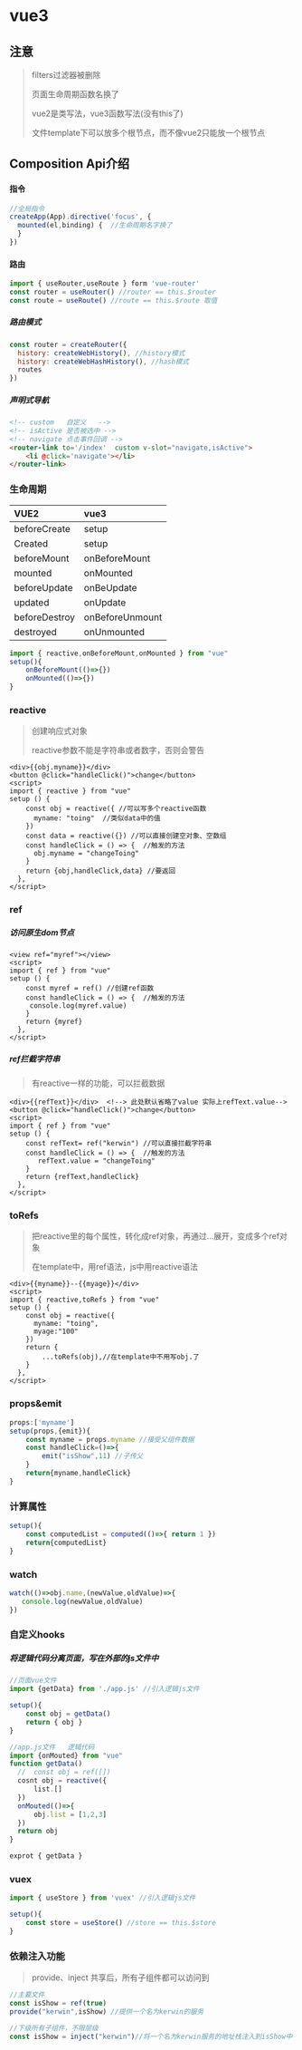 # vue3

## 注意

> filters过滤器被删除
>
> 页面生命周期函数名换了
>
> vue2是类写法，vue3函数写法(没有this了)
>
> 文件template下可以放多个根节点，而不像vue2只能放一个根节点

## Composition Api介绍

#### 指令

```js
//全局指令
createApp(App).directive('focus', {
  mounted(el,binding) {  //生命周期名字换了
  }
})
```

#### 路由

```js
import { useRouter,useRoute } form 'vue-router'
const router = useRouter() //router == this.$router
const route = useRoute() //route == this.$route 取值
```

##### 路由模式

```js
const router = createRouter({
  history: createWebHistory(), //history模式
  history: createWebHashHistory(), //hash模式
  routes
})
```

##### 声明式导航

```html
<!-- custom   自定义   --> 
<!-- isActive 是否被选中 --> 
<!-- navigate 点击事件回调 -->
<router-link to='/index'  custom v-slot="navigate,isActive">
	<li @click='navigate'></li> 
</router-link>
```



### 生命周期

| VUE2          | vue3            |
| :------------ | :-------------- |
| beforeCreate  | setup           |
| Created       | setup           |
| beforeMount   | onBeforeMount   |
| mounted       | onMounted       |
| beforeUpdate  | onBeUpdate      |
| updated       | onUpdate        |
| beforeDestroy | onBeforeUnmount |
| destroyed     | onUnmounted     |

```js
import { reactive,onBeforeMount,onMounted } from "vue"
setup(){
    onBeforeMount(()=>{})
    onMounted(()=>{})
}
```



### reactive

>创建响应式对象
>
>reactive参数不能是字符串或者数字，否则会警告

```vue
<div>{{obj.myname}}</div> 
<button @click="handleClick()">change</button>
<script>
import { reactive } from "vue" 
setup () {
    const obj = reactive({ //可以写多个reactive函数
      myname: "toing"  //类似data中的值
    })
    const data = reactive({}) //可以直接创建空对象、空数组
    const handleClick = () => {  //触发的方法
      obj.myname = "changeToing"
    }
    return {obj,handleClick,data} //要返回
  },
</script>
```

### ref

##### 访问原生dom节点

```vue
<view ref="myref"></view>
<script>
import { ref } from "vue" 
setup () {
    const myref = ref() //创建ref函数
    const handleClick = () => {  //触发的方法
     console.log(myref.value)
    }
    return {myref} 
  },
</script>
```

##### ref拦截字符串

> 有reactive一样的功能，可以拦截数据

```vue
<div>{{refText}}</div>  <!--> 此处默认省略了value 实际上refText.value-->
<button @click="handleClick()">change</button>
<script>
import { ref } from "vue" 
setup () {
    const refText= ref("kerwin") //可以直接拦截字符串
    const handleClick = () => {  //触发的方法
       refText.value = "changeToing" 
    }
    return {refText,handleClick} 
  },
</script>
```

### toRefs

> 把reactive里的每个属性，转化成ref对象，再通过...展开，变成多个ref对象
>
> 在template中，用ref语法，js中用reactive语法

```vue
<div>{{myname}}--{{myage}}</div> 
<script>
import { reactive,toRefs } from "vue" 
setup () {
    const obj = reactive({ 
      myname: "toing",
      myage:"100"
    })
    return {
        ...toRefs(obj),//在template中不用写obj.了
    } 
  },
</script>
```

### props&emit

```js
props:['myname']
setup(props,{emit}){
	const myname = props.myname //接受父组件数据
    const handleClick=()=>{
        emit("isShow",11) //子传父
    }
    return{myname,handleClick}
}
```

### 计算属性

```js
setup(){
	const computedList = computed(()=>{ return 1 })
    return{computedList}
}
```

### watch

```js
watch(()=>obj.name,(newValue,oldValue)=>{
   console.log(newValue,oldValue) 
})
```

### 自定义hooks

##### 将逻辑代码分离页面，写在外部的js文件中

```js
//页面vue文件
import {getData} from './app.js' //引入逻辑js文件

setup(){
    const obj = getData()
    return { obj }
}

//app.js文件   逻辑代码
import {onMouted} from "vue"
function getData()
  //  const obj = ref([])
  cosnt obj = reactive({
      list.[]
  })
  onMouted(()=>{
      obj.list = [1,2,3]
  })
  return obj
}

exprot { getData }
```

### vuex

```js
import { useStore } from 'vuex' //引入逻辑js文件

setup(){
    const store = useStore() //store == this.$store
}
```

### 依赖注入功能

>provide、inject 共享后，所有子组件都可以访问到

```js
//主要文件
const isShow = ref(true)
provide("kerwin",isShow) //提供一个名为kerwin的服务

//下级所有子组件，不限层级
const isShow = inject("kerwin")//将一个名为kerwin服务的地址栈注入到isShow中

```


